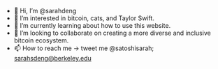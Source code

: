- 👋 Hi, I’m @sarahdeng
- 👀 I’m interested in bitcoin, cats, and Taylor Swift.
- 🌱 I’m currently learning about how to use this website.
- 💞️ I’m looking to collaborate on creating a more diverse and inclusive bitcoin ecosystem.
- 📫 How to reach me -> tweet me @satoshisarah; sarahsdeng@berkeley.edu

<!---
sarahdeng/sarahdeng is a ✨ special ✨ repository because its `README.md` (this file) appears on your GitHub profile.
You can click the Preview link to take a look at your changes.
--->
